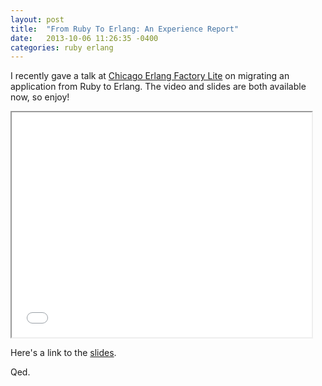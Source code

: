```yaml
---
layout: post
title:  "From Ruby To Erlang: An Experience Report"
date:   2013-10-06 11:26:35 -0400
categories: ruby erlang
---
```


I recently gave a talk at [Chicago Erlang Factory Lite][efl] on
migrating an application from Ruby to Erlang.  The video and slides are
both available now, so enjoy!

<iframe class="youtube-player" width="480" height="360"
src="//www.youtube.com/embed/N_qJTgcvUxI" frameborder="1"> </iframe>

Here's a link to the [slides][slides].

Qed.

[efl]: https://www.erlang-factory.com/conference/Chicago2013/speakers/ChristopherMeiklejohn
[slides]: https://speakerdeck.com/cmeiklejohn/from-ruby-to-erlang-an-experience-report

